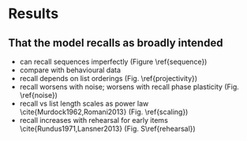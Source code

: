 # Results

## That the model recalls as broadly intended

* can recall sequences imperfectly (Figure \ref{sequence})
 * compare with behavioural data
* recall depends on list orderings (Fig. \ref{projectivity})
* recall worsens with noise; worsens with recall phase plasticity (Fig. \ref{noise})
* recall vs list length scales as power law \cite{Murdock1962,Romani2013} (Fig. \ref{scaling})
* recall increases with rehearsal for early items \cite{Rundus1971,Lansner2013} (Fig. S\ref{rehearsal})


